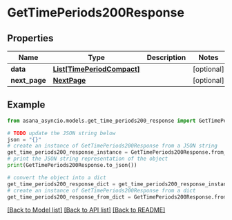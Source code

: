 # GetTimePeriods200Response


## Properties

Name | Type | Description | Notes
------------ | ------------- | ------------- | -------------
**data** | [**List[TimePeriodCompact]**](TimePeriodCompact.md) |  | [optional] 
**next_page** | [**NextPage**](NextPage.md) |  | [optional] 

## Example

```python
from asana_asyncio.models.get_time_periods200_response import GetTimePeriods200Response

# TODO update the JSON string below
json = "{}"
# create an instance of GetTimePeriods200Response from a JSON string
get_time_periods200_response_instance = GetTimePeriods200Response.from_json(json)
# print the JSON string representation of the object
print(GetTimePeriods200Response.to_json())

# convert the object into a dict
get_time_periods200_response_dict = get_time_periods200_response_instance.to_dict()
# create an instance of GetTimePeriods200Response from a dict
get_time_periods200_response_from_dict = GetTimePeriods200Response.from_dict(get_time_periods200_response_dict)
```
[[Back to Model list]](../README.md#documentation-for-models) [[Back to API list]](../README.md#documentation-for-api-endpoints) [[Back to README]](../README.md)


